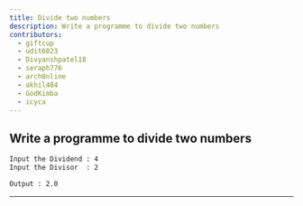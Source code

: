 ```yaml
---
title: Divide two numbers
description: Write a programme to divide two numbers
contributors:
  - giftcup
  - udit6023
  - Divyanshpatel18
  - seraph776
  - arch0nline
  - akhil484
  - GodKimba
  - icyca
---
```


## Write a programme to divide two numbers

```txt
Input the Dividend : 4
Input the Divisor  : 2

Output : 2.0
```

---
